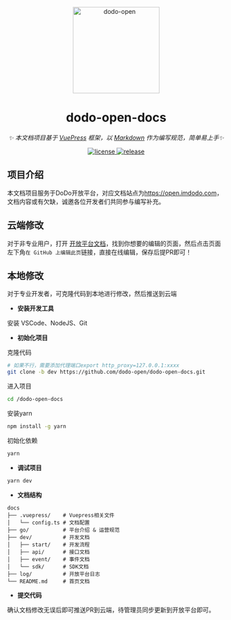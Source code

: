 <p align="center">
  <a href="https://open.imdodo.com">
    <img src="https://avatars.githubusercontent.com/u/96616694" width="200" height="200" alt="dodo-open">
  </a>
</p>

<div align="center">

  # dodo-open-docs

  _✨ 本文档项目基于 [VuePress](https://v2.vuepress.vuejs.org/zh/) 框架，以 [Markdown](https://v2.vuepress.vuejs.org/zh/guide/markdown.html) 作为编写规范，简单易上手✨_

  <a href="https://github.com/dodo-open/dodo-open-docs/blob/main/LICENSE">
    <img src="https://img.shields.io/github/license/dodo-open/dodo-open-docs" alt="license">
  </a>
  <a href="https://github.com/dodo-open/dodo-open-docs/releases">
    <img src="https://img.shields.io/github/v/release/dodo-open/dodo-open-docs?color=blueviolet&include_prereleases"
      alt="release">
  </a>

</div>

## 项目介绍

本文档项目服务于DoDo开放平台，对应文档站点为<https://open.imdodo.com>，文档内容或有欠缺，诚邀各位开发者们共同参与编写补充。

## 云端修改

对于非专业用户，打开 [开放平台文档](https://open.imdodo.com)，找到你想要的编辑的页面，然后点击页面左下角`在 GitHub 上编辑此页`链接，直接在线编辑，保存后提PR即可！

## 本地修改

对于专业开发者，可克隆代码到本地进行修改，然后推送到云端

- **安装开发工具**

安装 VSCode、NodeJS、Git

- **初始化项目**

克隆代码

```bash
# 如果不行，需要添加代理端口export http_proxy=127.0.0.1:xxxx
git clone -b dev https://github.com/dodo-open/dodo-open-docs.git
```

进入项目

```bash
cd /dodo-open-docs
```

安装yarn

```bash
npm install -g yarn
```

初始化依赖

```bash
yarn
```

- **调试项目**

```bash
yarn dev
```

- **文档结构**

```
docs
├── .vuepress/    # Vuepress相关文件
│   └── config.ts # 文档配置
├── go/           # 平台介绍 & 运营规范
├── dev/          # 开发文档
│   ├── start/    # 开发流程
│   ├── api/      # 接口文档
│   ├── event/    # 事件文档
│   └── sdk/      # SDK文档
├── log/          # 开放平台日志
└── README.md     # 首页文档
```

- **提交代码**

确认文档修改无误后即可推送PR到云端，待管理员同步更新到开放平台即可。
